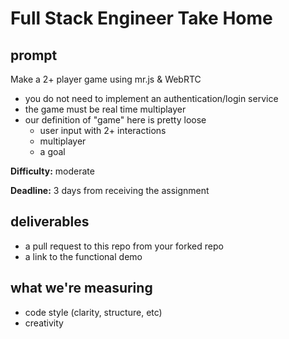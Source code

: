 # Full Stack Engineer Take Home

## prompt

Make a 2+ player game using mr.js & WebRTC

* you do not need to implement an authentication/login service
* the game must be real time multiplayer
* our definition of "game" here is pretty loose
  * user input with 2+ interactions
  * multiplayer
  * a goal

**Difficulty:** moderate

**Deadline:** 3 days from receiving the assignment

## deliverables

* a pull request to this repo from your forked repo
* a link to the functional demo

## what we're measuring

* code style (clarity, structure, etc)
* creativity
